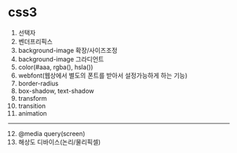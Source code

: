 # css3
1. 선택자
2. 벤더프리픽스
3. background-image 확장/사이즈조정
4. background-image 그라디언트
5. color(#aaa, rgba(), hsla())
6. webfont(웹상에서 별도의 폰트를 받아서 설정가능하게 하는 기능)
7. border-radius
8. box-shadow, text-shadow
9. transform
10. transition
11. animation
___
12. @media query(screen)
13. 해상도 디바이스(논리/물리픽셀)